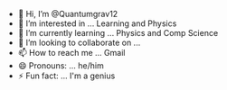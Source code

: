 - 👋 Hi, I’m @Quantumgrav12
- 👀 I’m interested in ... Learning and Physics
- 🌱 I’m currently learning ... Physics and Comp Science
- 💞️ I’m looking to collaborate on ...
- 📫 How to reach me ... Gmail
- 😄 Pronouns: ... he/him
- ⚡ Fun fact: ... I'm a genius

<!---
Quantumgrav12/Quantumgrav12 is a ✨ special ✨ repository because its `README.md` (this file) appears on your GitHub profile.
You can click the Preview link to take a look at your changes.
--->
